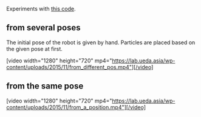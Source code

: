 Experiments with <a href="https://github.com/ryuichiueda/ProbabilisticRaspiMouse/tree/master/value_iteration">this code</a>.

<h2>from several poses</h2>

The initial pose of the robot is given by hand. Particles are placed based on the given pose at first. 

[video width="1280" height="720" mp4="https://lab.ueda.asia/wp-content/uploads/2015/11/from_different_pos.mp4"][/video]

<h2>from the same pose</h2>

[video width="1280" height="720" mp4="https://lab.ueda.asia/wp-content/uploads/2015/11/from_a_position.mp4"][/video]
